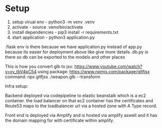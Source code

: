 # Setup

1) setup virual env - python3 -m venv .venv    
2) activate - source .venv/bin/activate
3) install dependencies - pip3 install -r requirements.txt
4) start application - python3 application.py



<!-- https://stackoverflow.com/questions/66627441/error-could-not-locate-a-flask-application -->
.flask env is there because we have application.py instead of app.py because its easier for deployment above like give more details
.db.py is there so db can be exported to the models and other places


This is how you convert glb to jsx: https://www.youtube.com/watch?v=xy_tbV4pC54 using package: https://www.npmjs.com/package/gltfjsx command: npx gltfjsx ./weapon.glb --transform


Infra setup:

Backend deployed via codepipeline to elastic beanstalk which is a ec2 container. the load balancer on that ec2 container has the certificates and Route53 maps to the loadbalancer url via a hosted zone with A Type record.


Front end is deployed via Amplify and is hosted via amplify aswell and it has the domain mapping for with certificate within amplify.




